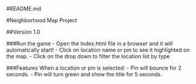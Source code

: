 #README.md

#Neighborhood Map Project

##Version 1.0

###Run the game
    - Open the Index.html file in a browser and it will automatically start!
    - Click on location name or pin to see it highlighted on the map.
    - Click on the drop down to filter the location list by type

###Features
    When a location or pin is selected:
    - Pin will bounce for 2 seconds.
    - Pin will turn green and show the title for 5 seconds.


